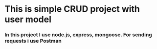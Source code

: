 # This is simple CRUD project with user model
### In this project I use node.js, express, mongoose. For sending requests i use Postman
